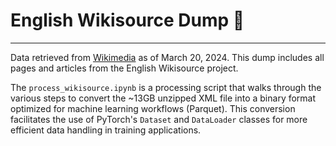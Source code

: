 # English Wikisource Dump 🧠
---

Data retrieved from [Wikimedia](https://wikimedia.bringyour.com/enwikisource/20240320/?C=S&O=D) as of March 20, 2024. This dump includes all pages and articles from the English Wikisource project.

The `process_wikisource.ipynb` is a processing script that walks through the various steps to convert the ~13GB unzipped XML file into a binary format optimized for machine learning workflows (Parquet). This conversion facilitates the use of PyTorch's `Dataset` and `DataLoader` classes for more efficient data handling in training applications.
